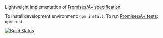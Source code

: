 Lightweight implementation of [Promises/A+ specification][].

[Promises/A+ specification]: https://github.com/promises-aplus/promises-spec

To install development environment: `npm install`.
To run [Promises/A+ tests][]: `npm test`.

[Promises/A+ tests]: https://github.com/promises-aplus/promises-tests

[![Build Status](https://travis-ci.org/yurydelendik/easypromise.png)](https://travis-ci.org/yurydelendik/easypromise)
